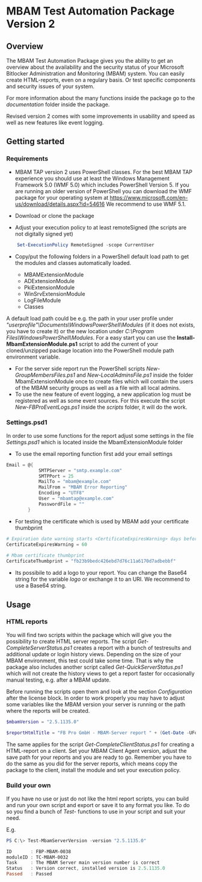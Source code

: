 # MBAM Test Automation Package Version 2 #

## Overview ##
The MBAM Test Automation Package gives you the ability to get an overview about the availability and the security status of your Microsoft Bitlocker Administration and Monitoring (MBAM) system.
You can easily create HTML-reports, even on a regulary basis. Or test specific components and security issues of your system.

For more information about the many functions inside the package go to the *documentation* folder inside the package.

Revised version 2 comes with some improvements in usability and speed as well as new features like event logging.

## Getting started ##

### Requirements ###
* MBAM TAP version 2 uses PowerShell classes. For the best MBAM TAP experience you should use at least the Windows Management Framework 5.0 (WMF 5.0) which includes PowerShell Version 5. If you are running an older version of PowerShell you can download the WMF package for your operating system at https://www.microsoft.com/en-us/download/details.aspx?id=54616
We recommend to use WMF 5.1.


* Download or clone the package
* Adjust your execution policy to at least remoteSigned (the scripts are not digitally signed yet)

```powershell
	Set-ExecutionPolicy RemoteSigned -scope CurrentUser
```

* Copy/put the following folders in a PowerShell default load path to get the modules and classes automatically loaded.  

  * MBAMExtensionModule
  * ADExtensionModule
  * PkiExtensionModule
  * WinSrvExtensionModule
  * LogFileModule
  * Classes

A default load path could be e.g. the path in your user profile under *"userprofile"\Documents\WindowsPowerShell\Modules* (if it does not exists, you have to create it) or the new location under  *C:\Program Files\WindowsPowerShell\Modules*.
For a easy start you can use the **Install-MbamExtensionModule.ps1** script to add the current of your cloned/unzipped package location into the PowerShell module path environment variable.
* For the server side report run the PowerShell scripts *New-GroupMembersFiles.ps1* and *New-LocalAdminsFile.ps1* inside the folder MbamExtensionModule once to create  files which will contain the users of the MBAM security groups as well as a file with all local admins. 
* To use the new feature of event logging, a new application log must be registered as well as some event sources. For this execute the script *New-FBProEventLogs.ps1* inside the *scripts* folder, it will do the work.

### Settings.psd1 ###
In order to use some functions for the  report adjust some settings in the file *Settings.psd1* which is located inside the MbamExtensionModule folder

* To use the email reporting function first add your email settings

```powershell
Email = @{
            SMTPServer = "smtp.example.com"
            SMTPPort = 25
            MailTo = "mbam@example.com"
            MailFrom = "MBAM Error Reporting"
            Encoding = "UTF8"
            User = "mbamtap@example.com"
            PasswordFile = ""
        }
```

* For testing the certificate which is used by MBAM add your certificate thumbprint 

```powershell
# Expiration date warning starts <CertificateExpiresWarning> days before expiration
CertificateExpiresWarning = 60
        
# Mbam certificate thumbprint   
CertificateThumbprint = "‎fb23b9bedc426ebd7d76c11a6170d7adbebbf"
```
* Its possibile to add a logo to your report. You can change the Base64 string for the variable *logo* or exchange it to an URI. We recommend to use a Base64 string.




## Usage ##

### HTML reports ###
You will find two scripts within the package which will give you the possibility to create HTML server reports.
The script *Get-CompleteServerStatus.ps1* creates a report with a bunch of testresults and additional update or login history views. Depending on the size of your MBAM environment, this test could take some time.
That is why the package also includes another script called *Get-QuickServerStatus.ps1* which will not create the history views to get a report faster for occasionally manual testing, e.g. after a MBAM update.

Before running the scripts open them and look at the section *Configuration* after the license block. In order to work properly you may have to adjust some variables like the MBAM version your server is running or the path where the reports will be created.

```powershell
$mbamVersion = "2.5.1135.0"
```

```powershell
$reportHtmlTitle = "FB Pro GmbH - MBAM-Server report " + (Get-Date -UFormat "%Y%m%d_%H%M") 
```

The same applies for the script *Get-CompleteClientStatus.ps1* for creating a HTML-report on a client. Set your MBAM Client Agent version, adjust the save path for your reports and you are ready to go. Remember you have to do the same as you did for the server reports, which means copy the package to the client, install the module and set your execution policy.   

### Build your own ###

If you have no use or just do not like the html report scripts, you can build and run your own script and export or save it to any format you like. To do so you find a bunch of *Test-* functions to use in your script and suit your need.

E.g.

```powershell
PS C:\> Test-MbamServerVersion -version "2.5.1135.0"

ID       : FBP-MBAM-0038
moduleID : TC-MBAM-0032
Task     : The MBAM Server main version number is correct
Status   : Version correct, installed version is 2.5.1135.0
Passed   : Passed
```
